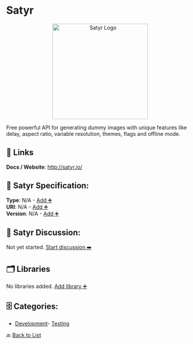 # Satyr
<p align="center">
    <img width="256" src="https://raw.githubusercontent.com/apis-list/apis-list/main/apis/satyr/logo_256x256.png" alt="Satyr Logo"/>
</p>
Free powerful API for generating dummy images with unique features like delay, aspect ratio, variable resolution, themes, flags and offline mode.

##  🔗 Links
**Docs / Website**: http://satyr.io/

## 🧬 Satyr Specification:
**Type**: N/A - [Add ➕](https://github.com/apis-list/apis-list/edit/main/apis/satyr/satyr.yaml)  
**URI**: N/A - [Add ➕](https://github.com/apis-list/apis-list/edit/main/apis/satyr/satyr.yaml)  
**Version**: N/A - [Add ➕](https://github.com/apis-list/apis-list/edit/main/apis/satyr/satyr.yaml)

## 💬 Satyr Discussion:
Not yet started. [Start discussion ➡️](https://github.com/apis-list/apis-list/discussions/new)

## 🗂️ Libraries

No libraries added. [Add library ➕](https://github.com/apis-list/apis-list/edit/main/apis/satyr/satyr.yaml)    


## 🗄️ Categories:
- [Development](https://github.com/apis-list/apis-list#development-)- [Testing](https://github.com/apis-list/apis-list#testing-)

🔙  [Back to List](https://github.com/apis-list/apis-list)
